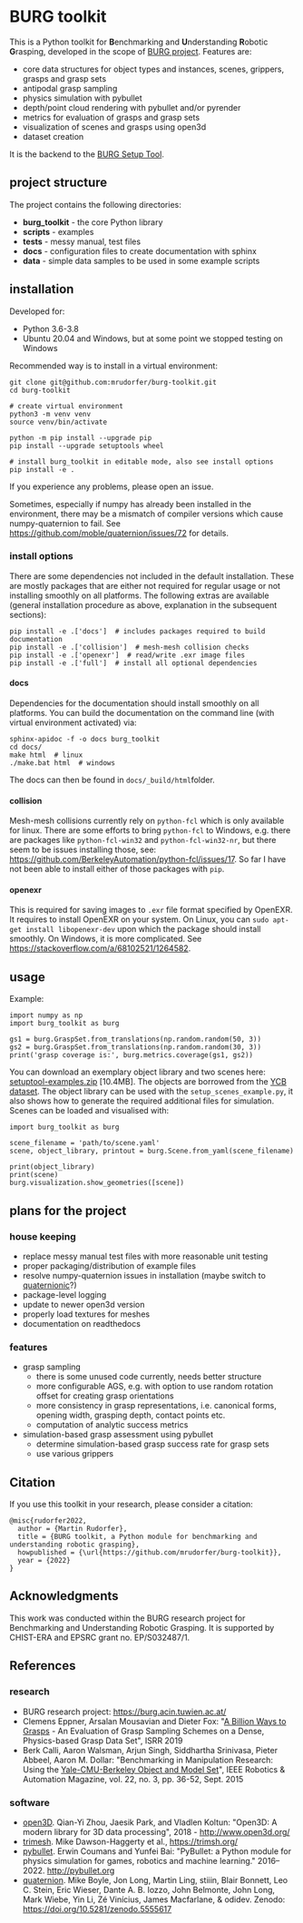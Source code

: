 # BURG toolkit

This is a Python toolkit for **B**enchmarking and **U**nderstanding **R**obotic **G**rasping, developed 
in the scope of [BURG project](#references). Features are:
- core data structures for object types and instances, scenes, grippers, grasps and grasp sets
- antipodal grasp sampling
- physics simulation with pybullet
- depth/point cloud rendering with pybullet and/or pyrender
- metrics for evaluation of grasps and grasp sets
- visualization of scenes and grasps using open3d
- dataset creation

It is the backend to the [BURG Setup Tool](https://github.com/markus-suchi/burg-setuptool).

## project structure

The project contains the following directories:
- **burg_toolkit** - the core Python library
- **scripts** - examples
- **tests** - messy manual, test files
- **docs** - configuration files to create documentation with sphinx
- **data** - simple data samples to be used in some example scripts

## installation

Developed for:
- Python 3.6-3.8
- Ubuntu 20.04 and Windows, but at some point we stopped testing on Windows

Recommended way is to install in a virtual environment:

```
git clone git@github.com:mrudorfer/burg-toolkit.git
cd burg-toolkit

# create virtual environment
python3 -m venv venv
source venv/bin/activate

python -m pip install --upgrade pip
pip install --upgrade setuptools wheel

# install burg_toolkit in editable mode, also see install options
pip install -e .
```
If you experience any problems, please open an issue.

Sometimes, especially if numpy has already been installed in the environment, there may be a mismatch of compiler versions which cause numpy-quaternion to fail. See https://github.com/moble/quaternion/issues/72 for details.

### install options

There are some dependencies not included in the default installation.
These are mostly packages that are either not required for regular usage or not installing smoothly on all platforms.
The following extras are available (general installation procedure as above, explanation in the subsequent sections):
```
pip install -e .['docs']  # includes packages required to build documentation
pip install -e .['collision']  # mesh-mesh collision checks
pip install -e .['openexr']  # read/write .exr image files
pip install -e .['full']  # install all optional dependencies
```

#### docs

Dependencies for the documentation should install smoothly on all platforms.
You can build the documentation on the command line (with virtual environment activated) via:

```
sphinx-apidoc -f -o docs burg_toolkit
cd docs/
make html  # linux
./make.bat html  # windows
```

The docs can then be found in `docs/_build/html`folder.


#### collision

Mesh-mesh collisions currently rely on `python-fcl` which is only available for linux.
There are some efforts to bring `python-fcl` to Windows, e.g. there are packages like
`python-fcl-win32` and `python-fcl-win32-nr`, but there seem to be issues installing those, see:
 https://github.com/BerkeleyAutomation/python-fcl/issues/17.
So far I have not been able to install either of those packages with `pip`.

#### openexr

This is required for saving images to `.exr` file format specified by OpenEXR.
It requires to install OpenEXR on your system.
On Linux, you can `sudo apt-get install libopenexr-dev` upon which the package should install smoothly.
On Windows, it is more complicated.
See https://stackoverflow.com/a/68102521/1264582.

## usage

Example:

```
import numpy as np
import burg_toolkit as burg

gs1 = burg.GraspSet.from_translations(np.random.random(50, 3))
gs2 = burg.GraspSet.from_translations(np.random.random(30, 3))
print('grasp coverage is:', burg.metrics.coverage(gs1, gs2))
```

You can download an exemplary object library and two scenes here: [setuptool-examples.zip](https://drive.google.com/file/d/17CqIyr3KndNl3fT2dXhQrDfgaNAT0mxz/view?usp=drivesdk) [10.4MB].
The objects are borrowed from the [YCB dataset](#references).
The object library can be used with the `setup_scenes_example.py`, it also shows how to generate the required additional files for simulation.
Scenes can be loaded and visualised with:

```
import burg_toolkit as burg

scene_filename = 'path/to/scene.yaml'
scene, object_library, printout = burg.Scene.from_yaml(scene_filename)

print(object_library)
print(scene)
burg.visualization.show_geometries([scene])
```


## plans for the project

### house keeping

- replace messy manual test files with more reasonable unit testing
- proper packaging/distribution of example files
- resolve numpy-quaternion issues in installation (maybe switch to [quaternionic](https://github.com/moble/quaternionic)?)
- package-level logging
- update to newer open3d version
- properly load textures for meshes
- documentation on readthedocs

### features
- grasp sampling
    - there is some unused code currently, needs better structure
    - more configurable AGS, e.g. with option to use random rotation offset for creating grasp orientations
    - more consistency in grasp representations, i.e. canonical forms, opening width, grasping depth, contact points etc.
    - computation of analytic success metrics
- simulation-based grasp assessment using pybullet
    - determine simulation-based grasp success rate for grasp sets
    - use various grippers
    
## Citation

If you use this toolkit in your research, please consider a citation:

```
@misc{rudorfer2022,
  author = {Martin Rudorfer},
  title = {BURG toolkit, a Python module for benchmarking and understanding robotic grasping},
  howpublished = {\url{https://github.com/mrudorfer/burg-toolkit}},
  year = {2022}
}
```

## Acknowledgments

This work was conducted within the BURG research project for Benchmarking and Understanding Robotic Grasping. 
It is supported by CHIST-ERA and EPSRC grant no. EP/S032487/1.

## References

### research

- BURG research project: https://burg.acin.tuwien.ac.at/
- Clemens Eppner, Arsalan Mousavian and Dieter Fox: "[A Billion Ways to Grasps](https://sites.google.com/view/abillionwaystograsp) - An Evaluation of Grasp Sampling Schemes on a Dense, Physics-based Grasp Data Set", ISRR 2019
- Berk Calli, Aaron Walsman, Arjun Singh, Siddhartha Srinivasa, Pieter Abbeel, Aaron M. Dollar: "Benchmarking in Manipulation Research: Using the [Yale-CMU-Berkeley Object and Model Set](http://ycb-benchmarks.s3-website-us-east-1.amazonaws.com/)", IEEE Robotics & Automation Magazine, vol. 22, no. 3, pp. 36-52, Sept. 2015

### software

- [open3D](https://github.com/isl-org/Open3D). Qian-Yi Zhou, Jaesik Park, and Vladlen Koltun: "Open3D: A modern library for 3D data processing", 2018 - http://www.open3d.org/
- [trimesh](https://github.com/mikedh/trimesh). Mike Dawson-Haggerty et al., https://trimsh.org/
- [pybullet](https://github.com/bulletphysics/bullet3). Erwin Coumans and Yunfei Bai: "PyBullet: a Python module for physics simulation for games, robotics and machine learning." 2016–2022. http://pybullet.org
- [quaternion](https://github.com/moble/quaternion). Mike Boyle, Jon Long, Martin Ling, stiiin, Blair Bonnett, Leo C. Stein, Eric Wieser, Dante A. B. Iozzo, John Belmonte, John Long, Mark Wiebe, Yin Li, Zé Vinícius, James Macfarlane, & odidev. Zenodo: https://doi.org/10.5281/zenodo.5555617
